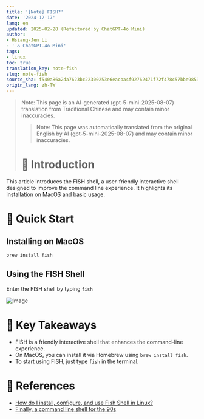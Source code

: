 ```yaml
---
title: '[Note] FISH?'
date: '2024-12-17'
lang: en
updated: 2025-02-28 (Refactored by ChatGPT-4o Mini)
author:
- Hsiang-Jen Li
- ' & ChatGPT-4o Mini'
tags:
- linux
toc: true
translation_key: note-fish
slug: note-fish
source_sha: f540a86a2da7623bc22300253e6eacba4f92762471f72f478c57bbe9853c82d3
origin_lang: zh-TW
---
```


> Note: This page is an AI-generated (gpt-5-mini-2025-08-07) translation from Traditional Chinese and may contain minor inaccuracies.
> 
> > Note: This page was automatically translated from the original English by AI (gpt-5-mini-2025-08-07) and may contain minor inaccuracies.
> 
> # 📌 Introduction
This article introduces the FISH shell, a user-friendly interactive shell designed to improve the command line experience. It highlights its installation on MacOS and basic usage.
<!-- more -->

# 🚀 Quick Start
## Installing on MacOS
```bash
brew install fish
```

## Using the FISH Shell
Enter the FISH shell by typing `fish`

![Image](https://hackmd.io/_uploads/HJfCS-JSye.png)

# 🔁 Key Takeaways
- FISH is a friendly interactive shell that enhances the command-line experience.
- On MacOS, you can install it via Homebrew using `brew install fish`.
- To start using FISH, just type `fish` in the terminal.

# 🔗 References
- [How do I install, configure, and use Fish Shell in Linux?](https://linuxstory.org/how-do-i-install-configure-and-use-fish-shell-in-linux/zh-tw/)
- [Finally, a command line shell for the 90s](https://fishshell.com)
